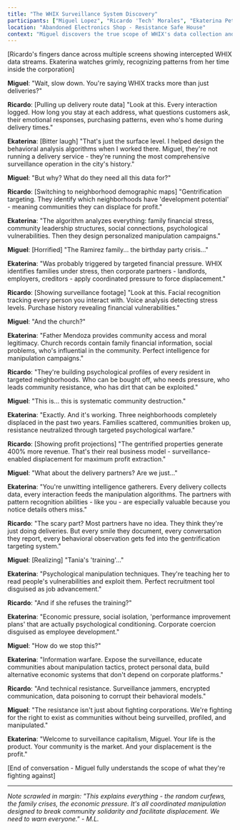 ```yaml
---
title: "The WHIX Surveillance System Discovery"
participants: ["Miguel Lopez", "Ricardo 'Tech' Morales", "Ekaterina Petrov"]
location: "Abandoned Electronics Shop - Resistance Safe House"
context: "Miguel discovers the true scope of WHIX's data collection and manipulation systems"
---
```


[Ricardo's fingers dance across multiple screens showing intercepted WHIX data streams. Ekaterina watches grimly, recognizing patterns from her time inside the corporation]

**Miguel**: "Wait, slow down. You're saying WHIX tracks more than just deliveries?"

**Ricardo**: [Pulling up delivery route data] "Look at this. Every interaction logged. How long you stay at each address, what questions customers ask, their emotional responses, purchasing patterns, even who's home during delivery times."

**Ekaterina**: [Bitter laugh] "That's just the surface level. I helped design the behavioral analysis algorithms when I worked there. Miguel, they're not running a delivery service - they're running the most comprehensive surveillance operation in the city's history."

**Miguel**: "But why? What do they need all this data for?"

**Ricardo**: [Switching to neighborhood demographic maps] "Gentrification targeting. They identify which neighborhoods have 'development potential' - meaning communities they can displace for profit."

**Ekaterina**: "The algorithm analyzes everything: family financial stress, community leadership structures, social connections, psychological vulnerabilities. Then they design personalized manipulation campaigns."

**Miguel**: [Horrified] "The Ramirez family... the birthday party crisis..."

**Ekaterina**: "Was probably triggered by targeted financial pressure. WHIX identifies families under stress, then corporate partners - landlords, employers, creditors - apply coordinated pressure to force displacement."

**Ricardo**: [Showing surveillance footage] "Look at this. Facial recognition tracking every person you interact with. Voice analysis detecting stress levels. Purchase history revealing financial vulnerabilities."

**Miguel**: "And the church?"

**Ekaterina**: "Father Mendoza provides community access and moral legitimacy. Church records contain family financial information, social problems, who's influential in the community. Perfect intelligence for manipulation campaigns."

**Ricardo**: "They're building psychological profiles of every resident in targeted neighborhoods. Who can be bought off, who needs pressure, who leads community resistance, who has dirt that can be exploited."

**Miguel**: "This is... this is systematic community destruction."

**Ekaterina**: "Exactly. And it's working. Three neighborhoods completely displaced in the past two years. Families scattered, communities broken up, resistance neutralized through targeted psychological warfare."

**Ricardo**: [Showing profit projections] "The gentrified properties generate 400% more revenue. That's their real business model - surveillance-enabled displacement for maximum profit extraction."

**Miguel**: "What about the delivery partners? Are we just..."

**Ekaterina**: "You're unwitting intelligence gatherers. Every delivery collects data, every interaction feeds the manipulation algorithms. The partners with pattern recognition abilities - like you - are especially valuable because you notice details others miss."

**Ricardo**: "The scary part? Most partners have no idea. They think they're just doing deliveries. But every smile they document, every conversation they report, every behavioral observation gets fed into the gentrification targeting system."

**Miguel**: [Realizing] "Tania's 'training'..."

**Ekaterina**: "Psychological manipulation techniques. They're teaching her to read people's vulnerabilities and exploit them. Perfect recruitment tool disguised as job advancement."

**Ricardo**: "And if she refuses the training?"

**Ekaterina**: "Economic pressure, social isolation, 'performance improvement plans' that are actually psychological conditioning. Corporate coercion disguised as employee development."

**Miguel**: "How do we stop this?"

**Ekaterina**: "Information warfare. Expose the surveillance, educate communities about manipulation tactics, protect personal data, build alternative economic systems that don't depend on corporate platforms."

**Ricardo**: "And technical resistance. Surveillance jammers, encrypted communication, data poisoning to corrupt their behavioral models."

**Miguel**: "The resistance isn't just about fighting corporations. We're fighting for the right to exist as communities without being surveilled, profiled, and manipulated."

**Ekaterina**: "Welcome to surveillance capitalism, Miguel. Your life is the product. Your community is the market. And your displacement is the profit."

[End of conversation - Miguel fully understands the scope of what they're fighting against]

---

*Note scrawled in margin: "This explains everything - the random curfews, the family crises, the economic pressure. It's all coordinated manipulation designed to break community solidarity and facilitate displacement. We need to warn everyone." - M.L.*